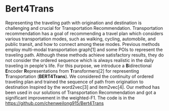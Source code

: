 # Bert4Trans

Representing the traveling path with origination and destination is challenging and crucial for Transportation Recommendation. Transportation recommendation has a goal of recommending a travel plan which considers various transportation modes, such as walking, cycling, automobile, and public transit, and how to connect among these modes. Previous methods employ multi-modal transportation graph[1] and some POIs to represent the traveling path. Although these methods achieve satisfactory results, they do not consider the ordered sequence which is always realistic in the daily traveling in people's life. For this purpose, we introduce a **B**idirectional **E**ncoder **R**epresentations from **T**ransformers[2] for representing **T**ransportation (**BERT4Trans**). We considered the continuity of ordered traveling plan and trained the sequence of path from origination to destination Inspired by the word2vec[3] and item2vec[4]. Our method has been used in our solutions of Transportation Recommendation and got a significant improvement in the weighted-F1. The code is in the https://github.com/chenweilong915/Bert4Trans

